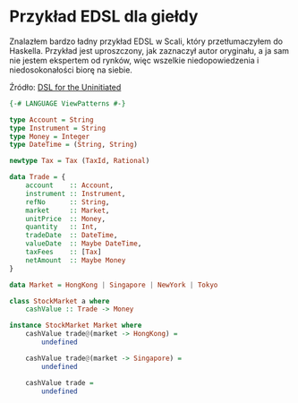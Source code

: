 # Przykład EDSL dla giełdy
Znalazłem bardzo ładny przykład EDSL w Scali, który przetłumaczyłem do Haskella. Przykład jest uproszczony, jak zaznaczył autor oryginału, a ja sam nie jestem ekspertem od rynków, więc wszelkie niedopowiedzenia i niedosokonałości biorę na siebie.

Źródło: [DSL for the Uninitiated](http://cacm.acm.org/magazines/2011/7/109910-dsl-for-the-uninitiated/fulltext)

```haskell
{-# LANGUAGE ViewPatterns #-}

type Account = String
type Instrument = String
type Money = Integer
type DateTime = (String, String)

newtype Tax = Tax (TaxId, Rational)

data Trade = {
    account    :: Account,
    instrument :: Instrument,
    refNo      :: String,
    market     :: Market,
    unitPrice  :: Money,
    quantity   :: Int,
    tradeDate  :: DateTime,
    valueDate  :: Maybe DateTime,
    taxFees    :: [Tax]
    netAmount  :: Maybe Money
}

data Market = HongKong | Singapore | NewYork | Tokyo

class StockMarket a where
    cashValue :: Trade -> Money

instance StockMarket Market where
    cashValue trade@(market -> HongKong) =
        undefined

    cashValue trade@(market -> Singapore) =
        undefined

    cashValue trade =
        undefined
```
